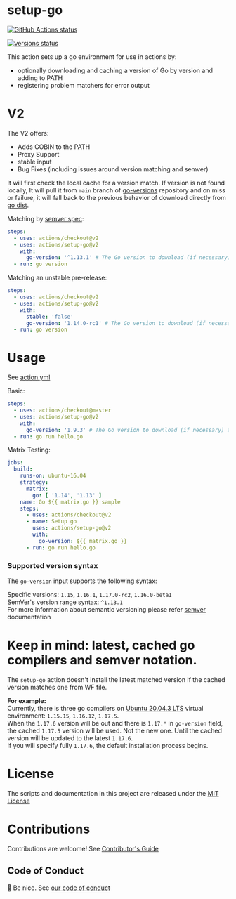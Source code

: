 # setup-go

<p align="left">
  <a href="https://github.com/actions/setup-go/actions"><img alt="GitHub Actions status" src="https://github.com/actions/setup-go/workflows/build-test/badge.svg"></a>

  <a href="https://github.com/actions/setup-go/actions"><img alt="versions status" src="https://github.com/actions/setup-go/workflows/go-versions/badge.svg"></a>  
</p>

This action sets up a go environment for use in actions by:

- optionally downloading and caching a version of Go by version and adding to PATH
- registering problem matchers for error output

# V2

The V2 offers:
- Adds GOBIN to the PATH
- Proxy Support
- stable input 
- Bug Fixes (including issues around version matching and semver)

It will first check the local cache for a version match. If version is not found locally, It will pull it from `main` branch of [go-versions](https://github.com/actions/go-versions/blob/main/versions-manifest.json) repository and on miss or failure, it will fall back to the previous behavior of download directly from [go dist](https://storage.googleapis.com/golang).

Matching by [semver spec](https://github.com/npm/node-semver):
```yaml
steps:
  - uses: actions/checkout@v2
  - uses: actions/setup-go@v2
    with:
      go-version: '^1.13.1' # The Go version to download (if necessary) and use.
  - run: go version
```

Matching an unstable pre-release:
```yaml
steps:
  - uses: actions/checkout@v2
  - uses: actions/setup-go@v2
    with:
      stable: 'false'
      go-version: '1.14.0-rc1' # The Go version to download (if necessary) and use.
  - run: go version
```

# Usage

See [action.yml](action.yml)

Basic:
```yaml
steps:
  - uses: actions/checkout@master
  - uses: actions/setup-go@v2
    with:
      go-version: '1.9.3' # The Go version to download (if necessary) and use.
  - run: go run hello.go
```

Matrix Testing:
```yaml
jobs:
  build:
    runs-on: ubuntu-16.04
    strategy:
      matrix:
        go: [ '1.14', '1.13' ]
    name: Go ${{ matrix.go }} sample
    steps:
      - uses: actions/checkout@v2
      - name: Setup go
        uses: actions/setup-go@v2
        with:
          go-version: ${{ matrix.go }}
      - run: go run hello.go
```

### Supported version syntax
The `go-version` input supports the following syntax:

Specific versions: `1.15`, `1.16.1`, `1.17.0-rc2`, `1.16.0-beta1`  
SemVer's version range syntax: `^1.13.1`  
For more information about semantic versioning please refer [semver](https://github.com/npm/node-semver) documentation


# Keep in mind: latest, cached go compilers and semver notation.

The `setup-go` action doesn't install the latest matched version if the cached version matches one from WF file.

**For example:**  
Currently, there is three go compilers on [Ubuntu 20.04.3 LTS](https://github.com/actions/virtual-environments/blob/main/images/linux/Ubuntu2004-README.md) virtual environment: `1.15.15`, `1.16.12`, `1.17.5`.  
When the `1.17.6` version will be out and there is `1.17.*` in `go-version` field, the cached `1.17.5` version will be used. Not the new one. Until the cached version will be updated to the latest `1.17.6`.   
If you will specify fully `1.17.6`, the default installation process begins.

# License

The scripts and documentation in this project are released under the [MIT License](LICENSE)

# Contributions

Contributions are welcome!  See [Contributor's Guide](docs/contributors.md)

## Code of Conduct

:wave: Be nice.  See [our code of conduct](CONDUCT)
